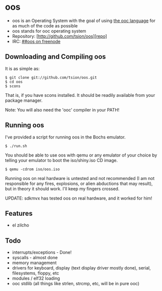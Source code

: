 
oos
===

* oos is an Operating System with the goal of using [the ooc language][ooc] for
  as much of the code as possible
* oos stands for ooc operating system
* Repository: [http://github.com/tsion/oos][repo]
* IRC: [##oos on freenode][irc]


Downloading and Compiling oos
-----------------------------

It is as simple as:

    $ git clone git://github.com/tsion/oos.git
    $ cd oos
    $ scons

That is, if you have scons installed. It should be readily available
from your package manager.

Note: You will also need the 'ooc' compiler in your PATH!


Running oos
-----------

I've provided a script for running oos in the Bochs emulator.

    $ ./run.sh

You should be able to use oos with qemu or any emulator of your choice
by telling your emulator to boot the iso/shiny.iso CD image.

    $ qemu -cdrom iso/oos.iso

Running oos on real hardware is untested and not recommended (I am not
responsible for any fires, explosions, or alien abductions that may
result), but in theory it should work. I'll keep my fingers crossed.

UPDATE: sdkmvx has tested oos on real hardware, and it worked for him!


Features
--------

* el zilcho

Todo
----

* interrupts/exceptions - Done!
* syscalls - almost done
* memory management
* drivers for keyboard, display (text display driver mostly done), serial, filesystems, floppy, etc
* modules / elf32 loading
* ooc stdlib (all things like strlen, strcmp, etc, will be in pure ooc)


[repo]: http://github.com/tsion/oos
[ooc]:  http://ooc-lang.org
[irc]:  irc://freenode.net/##oos
